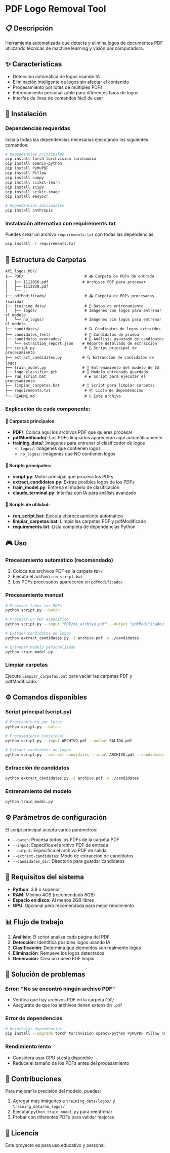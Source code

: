 # PDF Logo Removal Tool

## 📋 Descripción
Herramienta automatizada que detecta y elimina logos de documentos PDF utilizando técnicas de machine learning y visión por computadora.

## ✨ Características
- Detección automática de logos usando IA
- Eliminación inteligente de logos sin afectar el contenido
- Procesamiento por lotes de múltiples PDFs
- Entrenamiento personalizable para diferentes tipos de logos
- Interfaz de línea de comandos fácil de usar

## 🚀 Instalación

### Dependencias requeridas
Instala todas las dependencias necesarias ejecutando los siguientes comandos:

```bash
# Dependencias principales
pip install torch torchvision torchaudio
pip install opencv-python
pip install PyMuPDF
pip install Pillow
pip install numpy
pip install scikit-learn
pip install scipy
pip install scikit-image
pip install easyocr

# Dependencias adicionales
pip install anthropic
```

### Instalación alternativa con requirements.txt
Puedes crear un archivo `requirements.txt` con todas las dependencias:

```bash
pip install -r requirements.txt
```

## 📁 Estructura de Carpetas

```
API_logos_PDF/
├── PDF/                           # 📥 Carpeta de PDFs de entrada
│   ├── 1112056.pdf               # Archivos PDF para procesar
│   ├── 1112838.pdf
│   └── ...
├── pdfModificado/                 # 📤 Carpeta de PDFs procesados (salida)
├── training_data/                 # 🎯 Datos de entrenamiento
│   ├── logos/                     # Imágenes con logos para entrenar el modelo
│   └── no_logos/                  # Imágenes sin logos para entrenar el modelo
├── candidates/                    # 🔍 Candidatos de logos extraídos
├── candidates_test/               # 🧪 Candidatos de prueba
├── candidatos_avanzados/          # 🎯 Análisis avanzado de candidatos
│   └── extraction_report.json    # Reporte detallado de extracción
├── script.py                      # 🎯 Script principal de procesamiento
├── extract_candidates.py         # 🔍 Extracción de candidatos de logos
├── train_model.py                # 🤖 Entrenamiento del modelo de IA
├── logo_classifier.pth           # 🧠 Modelo entrenado guardado
├── run_script.bat                 # ▶️ Script para ejecutar el procesamiento
├── limpiar_carpetas.bat          # 🧹 Script para limpiar carpetas
├── requirements.txt               # 📦 Lista de dependencias
└── README.md                      # 📖 Este archivo
```

### Explicación de cada componente:

#### 📂 Carpetas principales:
- **PDF/**: Coloca aquí los archivos PDF que quieres procesar
- **pdfModificado/**: Los PDFs limpiados aparecerán aquí automáticamente
- **training_data/**: Imágenes para entrenar el clasificador de logos
  - `logos/`: Imágenes que contienen logos
  - `no_logos/`: Imágenes que NO contienen logos

#### 📄 Scripts principales:
- **script.py**: Motor principal que procesa los PDFs
- **extract_candidates.py**: Extrae posibles logos de los PDFs
- **train_model.py**: Entrena el modelo de clasificación
- **claude_terminal.py**: Interfaz con IA para análisis avanzado

#### 🔧 Scripts de utilidad:
- **run_script.bat**: Ejecuta el procesamiento automático
- **limpiar_carpetas.bat**: Limpia las carpetas PDF y pdfModificado
- **requirements.txt**: Lista completa de dependencias Python

## 🎮 Uso

### Procesamiento automático (recomendado)
1. Coloca tus archivos PDF en la carpeta `PDF/`
2. Ejecuta el archivo `run_script.bat`
3. Los PDFs procesados aparecerán en `pdfModificado/`

### Procesamiento manual
```bash
# Procesar todos los PDFs
python script.py --batch

# Procesar un PDF específico
python script.py --input "PDF/mi_archivo.pdf" --output "pdfModificado/mi_archivo_limpio.pdf"

# Extraer candidatos de logos
python extract_candidates.py -i archivo.pdf -o ./candidates

# Entrenar modelo personalizado
python train_model.py
```

### Limpiar carpetas
Ejecuta `limpiar_carpetas.bat` para vaciar las carpetas PDF y pdfModificado.

## ⚙️ Comandos disponibles

### Script principal (script.py)
```bash
# Procesamiento por lotes
python script.py --batch

# Procesamiento individual
python script.py --input ARCHIVO.pdf --output SALIDA.pdf

# Extraer candidatos de logos
python script.py --extract-candidates --input ARCHIVO.pdf --candidates_dir CARPETA_SALIDA
```

### Extracción de candidatos
```bash
python extract_candidates.py -i archivo.pdf -o ./candidates
```

### Entrenamiento del modelo
```bash
python train_model.py
```

## ⚙️ Parámetros de configuración

El script principal acepta varios parámetros:
- `--batch`: Procesa todos los PDFs de la carpeta PDF
- `--input`: Especifica el archivo PDF de entrada
- `--output`: Especifica el archivo PDF de salida
- `--extract-candidates`: Modo de extracción de candidatos
- `--candidates_dir`: Directorio para guardar candidatos

## 🔧 Requisitos del sistema
- **Python**: 3.8 o superior
- **RAM**: Mínimo 4GB (recomendado 8GB)
- **Espacio en disco**: Al menos 2GB libres
- **GPU**: Opcional pero recomendada para mejor rendimiento

## 📊 Flujo de trabajo
1. **Análisis**: El script analiza cada página del PDF
2. **Detección**: Identifica posibles logos usando IA
3. **Clasificación**: Determina qué elementos son realmente logos
4. **Eliminación**: Remueve los logos detectados
5. **Generación**: Crea un nuevo PDF limpio

## 🚨 Solución de problemas

### Error: "No se encontró ningún archivo PDF"
- Verifica que hay archivos PDF en la carpeta `PDF/`
- Asegúrate de que los archivos tienen extensión `.pdf`

### Error de dependencias
```bash
# Reinstalar dependencias
pip install --upgrade torch torchvision opencv-python PyMuPDF Pillow numpy
```

### Rendimiento lento
- Considera usar GPU si está disponible
- Reduce el tamaño de los PDFs antes del procesamiento

## 🤝 Contribuciones
Para mejorar la precisión del modelo, puedes:
1. Agregar más imágenes a `training_data/logos/` y `training_data/no_logos/`
2. Ejecutar `python train_model.py` para reentrenar
3. Probar con diferentes PDFs para validar mejoras

## 📄 Licencia
Este proyecto es para uso educativo y personal.